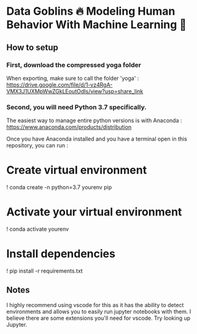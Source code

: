 # Data Goblins 🔥 Modeling Human Behavior With Machine Learning 🤖

## How to setup

### First, download the compressed yoga folder

When exporting, make sure to call the folder 'yoga' : https://drive.google.com/file/d/1-vz4RgA-VMX3J1UXMpWwZGkLEoutOdIs/view?usp=share_link

### Second, you will need Python 3.7 specifically.

The easiest way to manage entire python versions is with Anaconda : https://www.anaconda.com/products/distribution

Once you have Anaconda installed and you have a terminal open in this repository, you can run :

# Create virtual environment
! conda create -n python=3.7 yourenv pip

# Activate your virtual environment
! conda activate yourenv

# Install dependencies
! pip install -r requirements.txt

## Notes

I highly recommend using vscode for this as it has the ability to detect environments and allows you to easily run jupyter notebooks with them.
I believe there are some extensions you'll need for vscode. Try looking up Jupyter.
